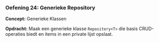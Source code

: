 ### Oefening 24: Generieke Repository
**Concept:** Generieke Klassen

**Opdracht:** Maak een generieke klasse `Repository<T>` die basis CRUD-operaties biedt en items in een private lijst opslaat.